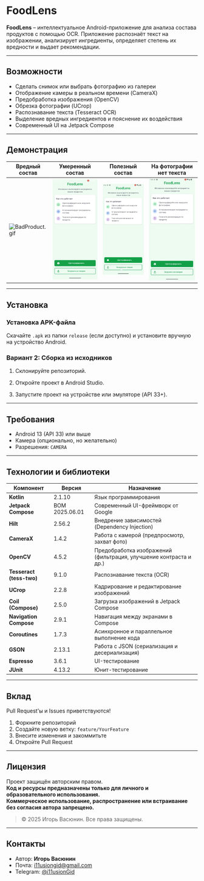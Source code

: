 # FoodLens

**FoodLens** – интеллектуальное Android-приложение для анализа состава продуктов с помощью OCR.
Приложение распознаёт текст на изображении, анализирует ингредиенты, определяет степень их вредности и выдает рекомендации.

---

## Возможности

- Сделать снимок или выбрать фотографию из галереи
- Отображение камеры в реальном времени (CameraX)
- Предобработка изображения (OpenCV)
- Обрезка фотографии (UCrop)
- Распознавание текста (Tesseract OCR)
- Выделение вредных ингредиентов и пояснение их воздействия
- Современный UI на Jetpack Compose

---

## Демонстрация

| Вредный состав                         | Умеренный состав                             | Полезный состав                            | На фотографии нет текста     |
|----------------------------------------|----------------------------------------------|--------------------------------------------|------------------------------|
| ![BadProduct.gif](docs/BadProduct.gif) | ![MediumProduct.gif](docs/MediumProduct.gif) | ![GreatProduct.gif](docs/GreatProduct.gif) | ![Error.gif](docs/Error.gif) |

---

## Установка

### Установка APK-файла

Скачайте `.apk` из папки `release` (если доступно) и установите вручную на устройство Android.

### Вариант 2: Сборка из исходников

1. Склонируйте репозиторий.

2. Откройте проект в Android Studio.

3. Запустите проект на устройстве или эмуляторе (API 33+).

---

## Требования

- Android 13 (API 33) или выше
- Камера (опционально, но желательно)
- Разрешения: `CAMERA`

---

## Технологии и библиотеки

| Компонент                | Версия         | Назначение                                                        |
|--------------------------|----------------|-------------------------------------------------------------------|
| **Kotlin**               | 2.1.10         | Язык программирования                                             |
| **Jetpack Compose**      | BOM 2025.06.01 | Современный UI-фреймворк от Google                                |
| **Hilt**                 | 2.56.2         | Внедрение зависимостей (Dependency Injection)                     |
| **CameraX**              | 1.4.2          | Работа с камерой (предпросмотр, захват фото)                      |
| **OpenCV**               | 4.5.2          | Предобработка изображений (фильтрация, улучшение контраста и др.) |
| **Tesseract (tess-two)** | 9.1.0          | Распознавание текста (OCR)                                        |
| **UCrop**                | 2.2.8          | Кадрирование и редактирование изображений                         |
| **Coil (Compose)**       | 2.5.0          | Загрузка изображений в Jetpack Compose                            |
| **Navigation Compose**   | 2.9.1          | Навигация между экранами в Compose                                |
| **Coroutines**           | 1.7.3          | Асинхронное и параллельное выполнение кода                        |
| **GSON**                 | 2.13.1         | Работа с JSON (сериализация и десериализация)                     |
| **Espresso**             | 3.6.1          | UI-тестирование                                                   |
| **JUnit**                | 4.13.2         | Юнит-тестирование                                                 |

---

## Вклад

Pull Request'ы и Issues приветствуются!

1. Форкните репозиторий
2. Создайте новую ветку: `feature/YourFeature`
3. Внесите изменения и закоммитьте
4. Откройте Pull Request

---

## Лицензия

Проект защищён авторским правом.  
**Код и ресурсы предназначены только для личного и образовательного использования.**  
**Коммерческое использование, распространение или встраивание без согласия автора запрещено.**

> © 2025 Игорь Васюнин. Все права защищены.

---

## Контакты

- Автор: **Игорь Васюнин**
- Почта: [i11usiongid@gmail.com](mailto:i11usiongid@gmail.com)
- Telegram: [@i11usionGid](https://t.me/i11usionGid)